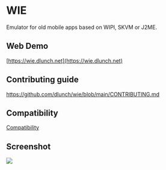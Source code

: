 # WIE

Emulator for old mobile apps based on WIPI, SKVM or J2ME.

## Web Demo

[https://wie.dlunch.net](https://wie.dlunch.net)

## Contributing guide

https://github.com/dlunch/wie/blob/main/CONTRIBUTING.md

## Compatibility

[Compatibility](https://github.com/dlunch/wie/wiki/Compatibility)

## Screenshot

![](https://github.com/dlunch/wie/blob/main/screenshots/Trivial%20games%20playable.png)
